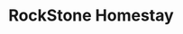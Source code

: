 ---
layout: location
title: RockStone Homestay
images: ["/properties/horanadu/tranquil/1.jpg","/properties/horanadu/tranquil/1.jpg"]
price: ₹1,299
area: Chikmagalur
rating: 5
description: Escape to RockStone Homestay, where the verdant embrace of the Western Ghats will leave you breathless. Nestled amidst this spectacular scenery, RockStone offers the perfect getaway you've been yearning for. Immerse yourself in the rich tapestry of Malnad tradition. Explore the sprawling coffee plantations that surround the homestay, and sip on a cup of the freshest homegrown brew imaginable. But the adventure doesn't stop there! Lace up your boots and embark on thrilling treks through the lush hills, discovering hidden waterfalls and breathtaking viewpoints. RockStone Homestay – reconnect with nature, explore ancient traditions, and create memories that will last a lifetime.
district: Chikmagalur
total-occupancy: 14
rooms: 4
stay-type: Trekking Stay
accomodation: [
    [3 Family Room, 6, 12, house-door],
    [1 Dormitory Room, 8, 4, shop]
]
pricing: [
    [BASIC PACKAGE, 1499, Stay | Breakfast | Activities | Hi-tea | Veg Snacks],
    [STANDARD PACKAGE, 2499, Stay | All Meals | Activities | Hi-tea | Veg Snacks],
    [COUPLE PACKAGE, 2699, Stay | All Meals | Activities | Hi-tea | Veg Snacks],
]
ameneties: [
    [ fa-solid fa-plug-circle-plus,Power Backup],
    [ fa-solid fa-snowflake,Refrigerator],
    [ fa-solid fa-smoking,Smoking Area],
    [ fa-solid fa-tv, TV],
    [ fa-solid fa-shower ,Shower],
    [ fa-solid fa-hot-tub-person,Hot Water]
]
activities: [ 
    [ fa-solid fa-fire,Bonfire & Music],
    [ fa-solid fa-chess-knight, Chess],
    [ fa-solid fa-person-walking,Estate Walk], 
    [ fa-solid fa-hockey-puck, Carrom], 
    [ fa-solid fa-spoon, Badminton], 
    [ fa-solid fa-basketball, Basketball],
    [ fa-solid fa-baseball-bat-ball, Cricket], 
    [ fa-solid fa-dove, Bird Watch], 
    [ fa-solid fa-person-hiking, Trekking]
]
locations: [
    Bandekallu Trek (3KM), Muthodi Wildlife (18KM), Ukkada Falls (27KM), Mullayanagiri Peak (28KM), Jhari Falls (30KM), Baba Budangiri Peak (40KM), Manikyadhara View Point (40KM) 
    ]
breakfast: [Neer Dosa, item2, item3, item4]
lunch: [item1, item2, item3, item4]
dinner: [item1, item2, item3, item4]
tnc: ["Yes","No","Yes", "Yes", 12:00PM-11:00AM]
---